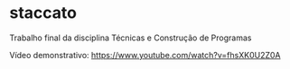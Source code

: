 # staccato
Trabalho final da disciplina Técnicas e Construção de Programas

Vídeo demonstrativo: https://www.youtube.com/watch?v=fhsXK0U2Z0A
